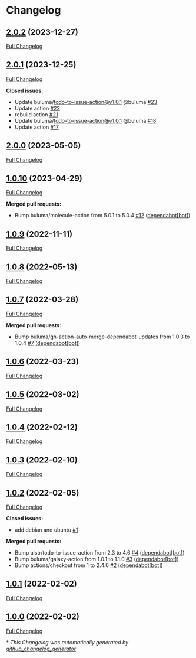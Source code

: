 # Changelog

## [2.0.2](https://github.com/buluma/ansible-role-auto_update/tree/2.0.2) (2023-12-27)

[Full Changelog](https://github.com/buluma/ansible-role-auto_update/compare/2.0.1...2.0.2)

## [2.0.1](https://github.com/buluma/ansible-role-auto_update/tree/2.0.1) (2023-12-25)

[Full Changelog](https://github.com/buluma/ansible-role-auto_update/compare/2.0.0...2.0.1)

**Closed issues:**

- Update buluma/todo-to-issue-action@v1.0.1 @buluma [\#23](https://github.com/buluma/ansible-role-auto_update/issues/23)
- Update action [\#22](https://github.com/buluma/ansible-role-auto_update/issues/22)
- rebuild action [\#21](https://github.com/buluma/ansible-role-auto_update/issues/21)
- Update buluma/todo-to-issue-action@v1.0.1 @buluma [\#18](https://github.com/buluma/ansible-role-auto_update/issues/18)
- Update action [\#17](https://github.com/buluma/ansible-role-auto_update/issues/17)

## [2.0.0](https://github.com/buluma/ansible-role-auto_update/tree/2.0.0) (2023-05-05)

[Full Changelog](https://github.com/buluma/ansible-role-auto_update/compare/1.0.10...2.0.0)

## [1.0.10](https://github.com/buluma/ansible-role-auto_update/tree/1.0.10) (2023-04-29)

[Full Changelog](https://github.com/buluma/ansible-role-auto_update/compare/1.0.9...1.0.10)

**Merged pull requests:**

- Bump buluma/molecule-action from 5.0.1 to 5.0.4 [\#12](https://github.com/buluma/ansible-role-auto_update/pull/12) ([dependabot[bot]](https://github.com/apps/dependabot))

## [1.0.9](https://github.com/buluma/ansible-role-auto_update/tree/1.0.9) (2022-11-11)

[Full Changelog](https://github.com/buluma/ansible-role-auto_update/compare/1.0.8...1.0.9)

## [1.0.8](https://github.com/buluma/ansible-role-auto_update/tree/1.0.8) (2022-05-13)

[Full Changelog](https://github.com/buluma/ansible-role-auto_update/compare/1.0.7...1.0.8)

## [1.0.7](https://github.com/buluma/ansible-role-auto_update/tree/1.0.7) (2022-03-28)

[Full Changelog](https://github.com/buluma/ansible-role-auto_update/compare/1.0.6...1.0.7)

**Merged pull requests:**

- Bump buluma/gh-action-auto-merge-dependabot-updates from 1.0.3 to 1.0.4 [\#7](https://github.com/buluma/ansible-role-auto_update/pull/7) ([dependabot[bot]](https://github.com/apps/dependabot))

## [1.0.6](https://github.com/buluma/ansible-role-auto_update/tree/1.0.6) (2022-03-23)

[Full Changelog](https://github.com/buluma/ansible-role-auto_update/compare/1.0.5...1.0.6)

## [1.0.5](https://github.com/buluma/ansible-role-auto_update/tree/1.0.5) (2022-03-02)

[Full Changelog](https://github.com/buluma/ansible-role-auto_update/compare/1.0.4...1.0.5)

## [1.0.4](https://github.com/buluma/ansible-role-auto_update/tree/1.0.4) (2022-02-12)

[Full Changelog](https://github.com/buluma/ansible-role-auto_update/compare/1.0.3...1.0.4)

## [1.0.3](https://github.com/buluma/ansible-role-auto_update/tree/1.0.3) (2022-02-10)

[Full Changelog](https://github.com/buluma/ansible-role-auto_update/compare/1.0.2...1.0.3)

## [1.0.2](https://github.com/buluma/ansible-role-auto_update/tree/1.0.2) (2022-02-05)

[Full Changelog](https://github.com/buluma/ansible-role-auto_update/compare/1.0.1...1.0.2)

**Closed issues:**

- add debian and ubuntu [\#1](https://github.com/buluma/ansible-role-auto_update/issues/1)

**Merged pull requests:**

- Bump alstr/todo-to-issue-action from 2.3 to 4.6 [\#4](https://github.com/buluma/ansible-role-auto_update/pull/4) ([dependabot[bot]](https://github.com/apps/dependabot))
- Bump buluma/galaxy-action from 1.0.1 to 1.1.0 [\#3](https://github.com/buluma/ansible-role-auto_update/pull/3) ([dependabot[bot]](https://github.com/apps/dependabot))
- Bump actions/checkout from 1 to 2.4.0 [\#2](https://github.com/buluma/ansible-role-auto_update/pull/2) ([dependabot[bot]](https://github.com/apps/dependabot))

## [1.0.1](https://github.com/buluma/ansible-role-auto_update/tree/1.0.1) (2022-02-02)

[Full Changelog](https://github.com/buluma/ansible-role-auto_update/compare/1.0.0...1.0.1)

## [1.0.0](https://github.com/buluma/ansible-role-auto_update/tree/1.0.0) (2022-02-02)

[Full Changelog](https://github.com/buluma/ansible-role-auto_update/compare/d23497a2876065ae5a68e9a96eb227a557af909b...1.0.0)



\* *This Changelog was automatically generated by [github_changelog_generator](https://github.com/github-changelog-generator/github-changelog-generator)*

